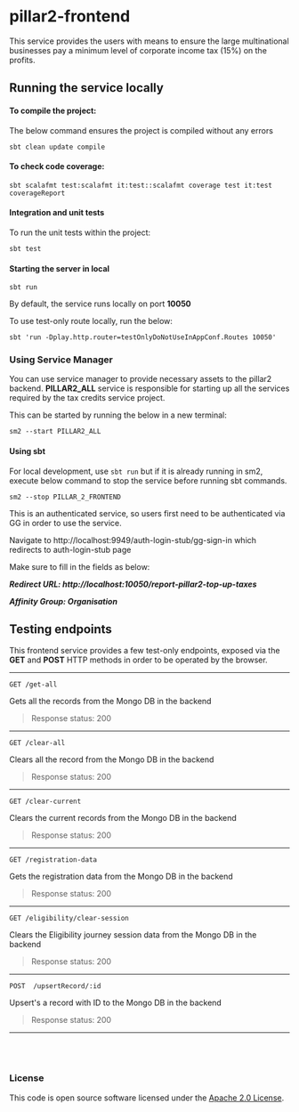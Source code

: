 # pillar2-frontend

This service provides the users with means to ensure the large multinational businesses pay a minimum
level of corporate income tax (15%) on the profits.

## Running the service locally

#### To compile the project:
The below command ensures the project is compiled without any errors

`sbt clean update compile`

#### To check code coverage:

`sbt scalafmt test:scalafmt it:test::scalafmt coverage test it:test coverageReport`

#### Integration and unit tests

To run the unit tests within the project:

`sbt test`

#### Starting the server in local
`sbt run`

By default, the service runs locally on port **10050**

To use test-only route locally, run the below:

`sbt 'run -Dplay.http.router=testOnlyDoNotUseInAppConf.Routes 10050'`

### Using Service Manager

You can use service manager to provide necessary assets to the pillar2 backend.
**PILLAR2_ALL** service is responsible for starting up all the services required by the tax credits service project.

This can be started by running the below in a new terminal:

    sm2 --start PILLAR2_ALL

#### Using sbt

For local development, use `sbt run` but if it is already running in sm2, execute below command to stop the
service before running sbt commands.

    sm2 --stop PILLAR_2_FRONTEND

This is an authenticated service, so users first need to be authenticated via GG in order to use the service.

Navigate to http://localhost:9949/auth-login-stub/gg-sign-in which redirects to auth-login-stub page

Make sure to fill in the fields as below:

***Redirect URL: http://localhost:10050/report-pillar2-top-up-taxes***

***Affinity Group: Organisation***

## Testing endpoints

This frontend service provides a few test-only endpoints, exposed via the **GET** and
**POST** HTTP methods in order to be operated by the browser.

---------------------

```GET /get-all```

Gets all the records from the Mongo DB in the backend

> Response status: 200

---------------------

```GET /clear-all```

Clears all the record from the Mongo DB in the backend

> Response status: 200

---------------------

```GET /clear-current```

Clears the current records from the Mongo DB in the backend

> Response status: 200

---------------------

```GET /registration-data```

Gets the registration data from the Mongo DB in the backend

> Response status: 200

---------------------

```GET /eligibility/clear-session```

Clears the Eligibility journey session data from the Mongo DB in the backend

> Response status: 200

---------------------

```POST  /upsertRecord/:id```

Upsert's a record with ID to the Mongo DB in the backend

> Response status: 200

---------------------
<br><br>

### License

This code is open source software licensed under the [Apache 2.0 License]("http://www.apache.org/licenses/LICENSE-2.0.html").